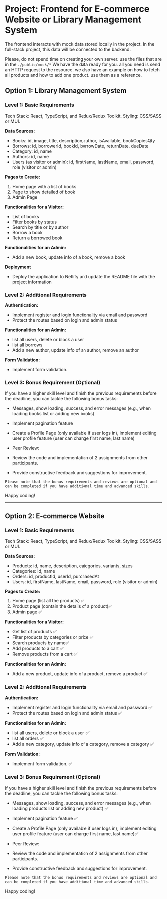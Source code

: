 # Project: Frontend for E-commerce Website or Library Management System

The frontend interacts with mock data stored locally in the project. In the full-stack project, this data will be connected to the backend.

Please, do not spend time on creating your own server. use the files that are in the `./public/mock/*` We have the data ready for you. all you need is send an HTTP request to the resource. we also have an example on how to fetch all products and how to add one product. use them as a reference.

## Option 1: Library Management System

### Level 1: Basic Requirements

Tech Stack: React, TypeScript, and Redux/Redux Toolkit. Styling: CSS/SASS or MUI.

**Data Sources:**

- Books: id, image, title, description,author, isAvailable, bookCopiesQty
- Borrows: id, borrowerId, bookId, borrowDate, returnDate, dueDate
- Category: id, name
- Authors: id, name
- Users (as visitor or admin): id, firstName, lastName, email, password, role (visitor or admin)

**Pages to Create:**

1. Home page with a list of books
2. Page to show detailed of book
3. Admin Page

**Functionalities for a Visitor:**

- List of books
- Filter books by status
- Search by title or by author
- Borrow a book
- Return a borrowed book

**Functionalities for an Admin:**

- Add a new book, update info of a book, remove a book

**Deployment**

- Deploy the application to Netlify and update the README file with the project information

### Level 2: Additional Requirements

**Authentication:**

- Implement register and login functionality via email and password
- Protect the routes based on login and admin status

**Functionalities for an Admin:**

- list all users, delete or block a user.
- list all borrows
- Add a new author, update info of an author, remove an author

**Form Validation:**

- Implement form validation.

### Level 3: Bonus Requirement (Optional)

If you have a higher skill level and finish the previous requirements before the deadline, you can tackle the following bonus tasks:

- Messages, show loading, success, and error messages (e.g., when loading books list or adding new books)
- Implement pagination feature
- Create a Profile Page (only available if user logs in), implement editing user profile feature (user can change first name, last name)

- Peer Review:
- Review the code and implementation of 2 assignments from other participants.
- Provide constructive feedback and suggestions for improvement.

`Please note that the bonus requirements and reviews are optional and can be completed if you have additional time and advanced skills.`

Happy coding!

---

## Option 2: E-commerce Website

### Level 1: Basic Requirements

Tech Stack: React, TypeScript, and Redux/Redux Toolkit. Styling: CSS/SASS or MUI.

**Data Sources:**

- Products: id, name, description, categories, variants, sizes
- Categories: id, name
- Orders: id, productId, userId, purchasedAt
- Users: id, firstName, lastName, email, password, role (visitor or admin)

**Pages to Create:**

1. Home page (list all the products) ✅
2. Product page (contain the details of a product)✅
3. Admin page ✅

**Functionalities for a Visitor:**

- Get list of products ✅
- Filter products by categories or price ✅
- Search products by name✅
- Add products to a cart ✅
- Remove products from a cart ✅

**Functionalities for an Admin:**

- Add a new product, update info of a product, remove a product ✅



### Level 2: Additional Requirements

**Authentication:**

- Implement register and login functionality via email and password ✅
- Protect the routes based on login and admin status ✅

**Functionalities for an Admin:**

- list all users, delete or block a user. ✅
- list all orders ✅
- Add a new category, update info of a category, remove a category  ✅

**Form Validation:**

- Implement form validation. ✅

### Level 3: Bonus Requirement (Optional)

If you have a higher skill level and finish the previous requirements before the deadline, you can tackle the following bonus tasks:

- Messages, show loading, success, and error messages (e.g., when loading products list or adding new product) ✅
- Implement pagination feature ✅
- Create a Profile Page (only available if user logs in), implement editing user profile feature (user can change first name, last name)✅

- Peer Review:
- Review the code and implementation of 2 assignments from other participants.
- Provide constructive feedback and suggestions for improvement.

`Please note that the bonus requirements and reviews are optional and can be completed if you have additional time and advanced skills.`

Happy coding!
